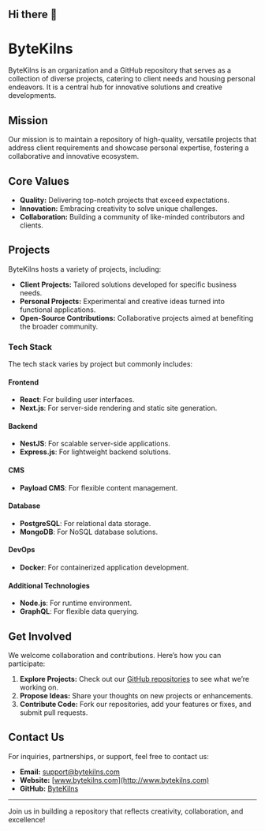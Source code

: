 ## Hi there 👋

<!--

**Here are some ideas to get you started:**

🙋‍♀️ A short introduction - what is your organization all about?
🌈 Contribution guidelines - how can the community get involved?
👩‍💻 Useful resources - where can the community find your docs? Is there anything else the community should know?
🍿 Fun facts - what does your team eat for breakfast?
🧙 Remember, you can do mighty things with the power of [Markdown](https://docs.github.com/github/writing-on-github/getting-started-with-writing-and-formatting-on-github/basic-writing-and-formatting-syntax)
-->

# ByteKilns

ByteKilns is an organization and a GitHub repository that serves as a collection of diverse projects, catering to client needs and housing personal endeavors. It is a central hub for innovative solutions and creative developments.

## Mission

Our mission is to maintain a repository of high-quality, versatile projects that address client requirements and showcase personal expertise, fostering a collaborative and innovative ecosystem.

## Core Values

- **Quality:** Delivering top-notch projects that exceed expectations.
- **Innovation:** Embracing creativity to solve unique challenges.
- **Collaboration:** Building a community of like-minded contributors and clients.

## Projects

ByteKilns hosts a variety of projects, including:

- **Client Projects:** Tailored solutions developed for specific business needs.
- **Personal Projects:** Experimental and creative ideas turned into functional applications.
- **Open-Source Contributions:** Collaborative projects aimed at benefiting the broader community.

### Tech Stack

The tech stack varies by project but commonly includes:

#### Frontend
- **React**: For building user interfaces.
- **Next.js**: For server-side rendering and static site generation.

#### Backend
- **NestJS**: For scalable server-side applications.
- **Express.js**: For lightweight backend solutions.

#### CMS
- **Payload CMS**: For flexible content management.

#### Database
- **PostgreSQL**: For relational data storage.
- **MongoDB**: For NoSQL database solutions.

#### DevOps
- **Docker**: For containerized application development.

#### Additional Technologies
- **Node.js**: For runtime environment.
- **GraphQL**: For flexible data querying.

## Get Involved

We welcome collaboration and contributions. Here’s how you can participate:

1. **Explore Projects:** Check out our [GitHub repositories](https://github.com/bytekilns) to see what we’re working on.
2. **Propose Ideas:** Share your thoughts on new projects or enhancements.
3. **Contribute Code:** Fork our repositories, add your features or fixes, and submit pull requests.

## Contact Us

For inquiries, partnerships, or support, feel free to contact us:

- **Email:** support@bytekilns.com
- **Website:** [www.bytekilns.com](http://www.bytekilns.com)
- **GitHub:** [ByteKilns](https://github.com/bytekilns)

---

Join us in building a repository that reflects creativity, collaboration, and excellence!



